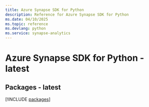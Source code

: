 ```yaml
---
title: Azure Synapse SDK for Python
description: Reference for Azure Synapse SDK for Python
ms.date: 04/10/2025
ms.topic: reference
ms.devlang: python
ms.service: synapse-analytics
---
```

# Azure Synapse SDK for Python - latest
## Packages - latest
[!INCLUDE [packages](synapse-index.md)]
